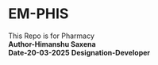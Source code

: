 # EM-PHIS
This Repo is for Pharmacy
<br>
<B>Author-Himanshu Saxena</B>
<br>
<B>Date-20-03-2025</B>
<B>Designation-Developer</B>
